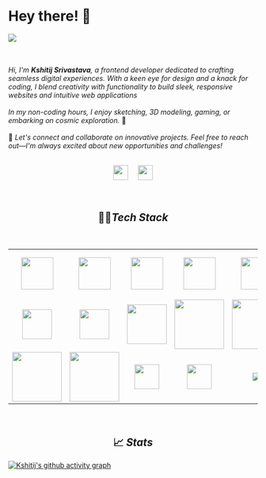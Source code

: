 <h1>Hey there! 👋</h1>
<img  src="lofiboy.webp"/>

<br><br> _Hi, I'm **Kshitij Srivastava**, a frontend developer dedicated to crafting seamless digital experiences. With a keen eye for design and a knack for coding, I blend creativity with functionality to build sleek, responsive websites and intuitive web applications_
<br><br>
_In my non-coding hours, I enjoy sketching, 3D modeling, gaming, or embarking on cosmic exploration._ 🌌
<br><br>
🤝 _Let's connect and collaborate on innovative projects. Feel free to reach out—I'm always excited about new opportunities and challenges!_
<br>
<br>

<!-- <h3 align='center'><i>Social Media Handles</i></h3> -->
<p float="left" align="center">
<a href="https://www.linkedin.com/in/kshitij-srivastava-1719651aa/"><img height="30" src="https://cdn.jsdelivr.net/gh/devicons/devicon/icons/linkedin/linkedin-original.svg" /></a>&nbsp;&nbsp;&nbsp;&nbsp;
<a href="https://twitter.com/Kshitij__10"><img height="30" src="https://cdn.jsdelivr.net/gh/devicons/devicon/icons/twitter/twitter-original.svg" /></a>
</p>
<br>

<h2 align="center">🧑‍💻<i>Tech Stack </i></h2>
<br>
<table align="center" width="100%">
<tr>
    <td align='center' height="100">
        <img src="https://cdn.jsdelivr.net/gh/devicons/devicon/icons/html5/html5-original.svg" width="65">
    </td>
    <td align='center' height="100">
        <img src="https://cdn.jsdelivr.net/gh/devicons/devicon/icons/javascript/javascript-original.svg" width="65">
    </td>
    <td align='center' height="100">
        <img src="https://cdn.jsdelivr.net/gh/devicons/devicon/icons/typescript/typescript-original.svg" width="65">
    </td>
     <td align='center' height="100">
        <img src="https://cdn.jsdelivr.net/gh/devicons/devicon/icons/tailwindcss/tailwindcss-plain.svg" width="65">
    </td>
    <td align='center'  height="100">
        <img src="https://cdn.jsdelivr.net/gh/devicons/devicon/icons/react/react-original-wordmark.svg" width="65">
    </td>
</tr>
<tr>
    <td align='center' height="100">
            <img src="https://cdn.jsdelivr.net/gh/devicons/devicon/icons/nextjs/nextjs-original.svg" width="60"/>
    </td>
    <td align='center' height="100">
            <img src="https://cdn.jsdelivr.net/gh/devicons/devicon/icons/threejs/threejs-original-wordmark.svg" width="60"/>
    </td>
     <td align='center' height="100">
        <img src="https://cdn.jsdelivr.net/gh/devicons/devicon/icons/firebase/firebase-plain-wordmark.svg" width="80"/>
    </td>
    <td align='center' height="100">
        <img src="https://upload.wikimedia.org/wikipedia/commons/7/7e/Sanity-logo-svg.svg" width="100"/>
    </td>
     <td align='center' height="100">
        <img src="https://www.vectorlogo.zone/logos/jestjsio/jestjsio-ar21.svg" width="100"/>
    </td>
</tr>
<tr>
    <td align='center' height="100">
        <img src="https://www.vectorlogo.zone/logos/nodejs/nodejs-ar21.svg" width="100">
    </td>
    <td align='center' height="100">
        <img src="https://www.vectorlogo.zone/logos/expressjs/expressjs-ar21.svg" width="100">
    </td>
    <td align='center' height="100">
        <img src="https://cdn.jsdelivr.net/gh/devicons/devicon/icons/illustrator/illustrator-line.svg" width="50">
    </td>
    <td align='center' height="100">
        <img src="https://cdn.jsdelivr.net/gh/devicons/devicon/icons/figma/figma-original.svg" width="50">
    </td>
    <td align='center' height="100">
        <img src="https://cdn.jsdelivr.net/gh/devicons/devicon/icons/blender/blender-original-wordmark.svg">
    </td>
</tr>
</table>

<br>

<h2 align="center">📈 <i>Stats</i></h2>

[![Kshitij's github activity graph](https://github-readme-activity-graph.vercel.app/graph?username=Kshitij978&theme=react&area=true)](https://github.com/Ashutosh00710/github-readme-activity-graph)

<!--<img align="left" src="ks.svg" height="300"></img>-->

<!--[![Kshitij's github activity graph](https://grag.onrender.com/graph?username=Kshitij978&bg_color=none&theme=react&area=true)](https://github.com/Ashutosh00710/github-readme-activity-graph) -->

<!--
**Kshitij978/Kshitij978** is a ✨ _special_ ✨ repository because its `README.md` (this file) appears on your GitHub profile.

Here are some ideas to get you started:

- 🔭 I’m currently working on ...
- 🌱 I’m currently learning ...
- 👯 I’m looking to collaborate on ...
- 🤔 I’m looking for help with ...
- 💬 Ask me about ...
- 📫 How to reach me: ...
- 😄 Pronouns: ...
- ⚡ Fun fact: ...
-->
